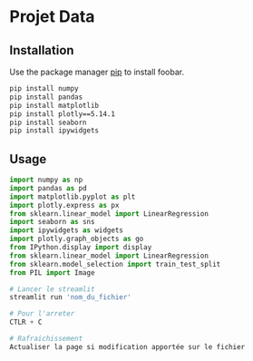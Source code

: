 # Projet Data


## Installation

Use the package manager [pip](https://pip.pypa.io/en/stable/) to install foobar.

```bash
pip install numpy
pip install pandas
pip install matplotlib
pip install plotly==5.14.1
pip install seaborn
pip install ipywidgets
```

## Usage

```python
import numpy as np
import pandas as pd
import matplotlib.pyplot as plt
import plotly.express as px
from sklearn.linear_model import LinearRegression
import seaborn as sns
import ipywidgets as widgets
import plotly.graph_objects as go
from IPython.display import display
from sklearn.linear_model import LinearRegression
from sklearn.model_selection import train_test_split
from PIL import Image

# Lancer le streamlit
streamlit run 'nom_du_fichier'

# Pour l'arreter
CTLR + C

# Rafraichissement 
Actualiser la page si modification apportée sur le fichier
```
